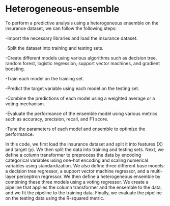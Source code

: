 # Heterogeneous-ensemble

To perform a predictive analysis using a heterogeneous ensemble on the insurance dataset, we can follow the following steps:


-Import the necessary libraries and load the insurance dataset.


-Split the dataset into training and testing sets.


-Create different models using various algorithms such as decision tree, random forest, logistic regression, support vector machines, and gradient boosting.


-Train each model on the training set.


-Predict the target variable using each model on the testing set.


-Combine the predictions of each model using a weighted average or a voting mechanism.


-Evaluate the performance of the ensemble model using various metrics such as accuracy, precision, recall, and F1 score.


-Tune the parameters of each model and ensemble to optimize the performance.

In this code, we first load the insurance dataset and split it into features (X) and target (y). We then split the data into training and testing sets. Next, we define a column transformer to preprocess the data by encoding categorical variables using one-hot encoding and scaling numerical variables using standardization. We also define three different base models: a decision tree regressor, a support vector machine regressor, and a multi-layer perceptron regressor. We then define a heterogeneous ensemble by combining these three models using a voting regressor. We create a pipeline that applies the column transformer and the ensemble to the data, and we fit the pipeline to the training data. Finally, we evaluate the pipeline on the testing data using the R-squared metric.

